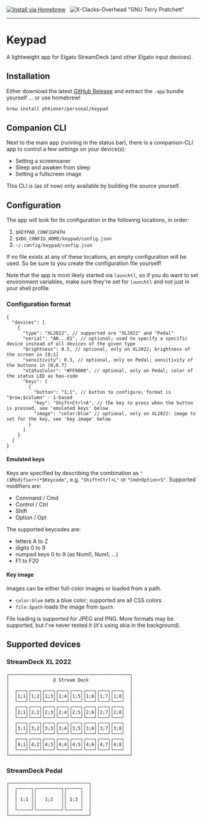 [![Install via Homebrew](https://img.shields.io/badge/homebrew-phkiener%2Fpersonal%2Fkeypad-orange?style=for-the-badge)](https://github.com/phkiener/homebrew-personal/blob/main/Casks/keypad.rb)
&nbsp;
![X-Clacks-Overhead "GNU Terry Pratchett"](https://img.shields.io/badge/this%20is-a%20badge!-blue?style=for-the-badge)

---

# Keypad 

A lightweight app for Elgato StreamDeck (and other Elgato input devices).

## Installation

Either download the latest [GitHub Release](https://github.com/phkiener/Keypad/releases/) and extract the `.app` bundle yourself
... or use homebrew!

```sh
brew install phkiener/personal/keypad
```

## Companion CLI

Next to the main app (running in the status bar), there is a companion-CLI app
to control a few settings on your device(s):

- Setting a screensaver
- Sleep and awaken from sleep
- Setting a fullscreen image

This CLI is (as of now) only available by building the source yourself.

## Configuration

The app will look for its configuration in the following locations, in order:

1. `$KEYPAD_CONFIGPATH`
2. `$XDG_CONFIG_HOME/keypad/config.json`
3. `~/.config/keypad/config.json`

If no file exists at any of these locations, an empty configuration will be
used. So be sure to you create the configuration file yourself!

Note that the app is most likely started via `launchtl`, so if you do want to
set environment variables, make sure they're set for `launchtl` and not just in
your shell profile.

### Configuration format

```json5
{
  "devices": [
    {
      "type": "XL2022", // supported are "XL2022" and "Pedal"
      "serial": "AN...01", // optional; used to specify a specific device instead of all devices of the given type
      "brightness": 0.5, // optional, only on XL2022; brightness of the screen in [0;1]
      "sensitivity": 0.3, // optional, only on Pedal; sensitivity of the buttons in [0;0.7]
      "statusColor": "#FF0000", // optional, only on Pedal; color of the status LED as hex-code
      "keys": [
        {
          "button": "1;1", // button to configure; format is "$row;$column" - 1-based
          "key": "Shift+Ctrl+A", // the key to press when the button is pressed, see 'emulated keys' below
          "image": "color:blue" // optional, only on XL2022: image to set for the key, see 'key image' below
        }
      ]
    }
  ]
}

```

#### Emulated keys

Keys are specified by describing the combination as `"($Modifier+)*$Keycode"`,
e.g. `"Shift+Ctrl+L"` or `"Cmd+Option+S"`. Supported modifiers are:

- Command / Cmd
- Control / Ctrl
- Shift
- Option / Opt

The supported keycodes are:

- letters A to Z
- digits 0 to 9
- numpad keys 0 to 9 (as Num0, Num1, ...)
- F1 to F20

#### Key image

Images can be either full-color images or loaded from a path.

- `color:blue` sets a blue color; supported are all CSS colors
- `file:$path` loads the image from `$path`

File loading is supported for JPEG and PNG. More formats may be supported,
but I've never tested it (it's using skia in the background).

## Supported devices

### StreamDeck XL 2022

```
┌────────────────────────────────────────────┐
│                @ Stream Deck               │
│                                            │
│  ┌───┐┌───┐┌───┐┌───┐┌───┐┌───┐┌───┐┌───┐  │
│  │1;1││1;2││1;3││1;4││1;5││1;6││1;7││1;8│  │
│  └───┘└───┘└───┘└───┘└───┘└───┘└───┘└───┘  │
│  ┌───┐┌───┐┌───┐┌───┐┌───┐┌───┐┌───┐┌───┐  │
│  │2;1││2;2││2;3││2;4││2;5││2;6││2;7││2;8│  │
│  └───┘└───┘└───┘└───┘└───┘└───┘└───┘└───┘  │
│  ┌───┐┌───┐┌───┐┌───┐┌───┐┌───┐┌───┐┌───┐  │
│  │3;1││3;2││3;3││3;4││3;5││3;6││3;7││3;8│  │
│  └───┘└───┘└───┘└───┘└───┘└───┘└───┘└───┘  │
│  ┌───┐┌───┐┌───┐┌───┐┌───┐┌───┐┌───┐┌───┐  │
│  │4;1││4;2││4;3││4;4││4;5││4;6││4;7││4;8│  │
│  └───┘└───┘└───┘└───┘└───┘└───┘└───┘└───┘  │
└────────────────────────────────────────────┘
```


### StreamDeck Pedal

```
┌─────────────────────────────┐
│  ┌─────┐┌─────────┐┌─────┐  │
│  │     ││         ││     │  │
│  │ 1;1 ││   1;2   ││ 1;3 │  │
│  │     ││         ││     │  │
│  └─────┘└─────────┘└─────┘  │
└─────────────────────────────┘
```
